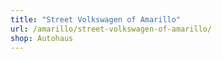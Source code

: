 ```yaml
---
title: "Street Volkswagen of Amarillo"
url: /amarillo/street-volkswagen-of-amarillo/
shop: Autohaus
---
```

